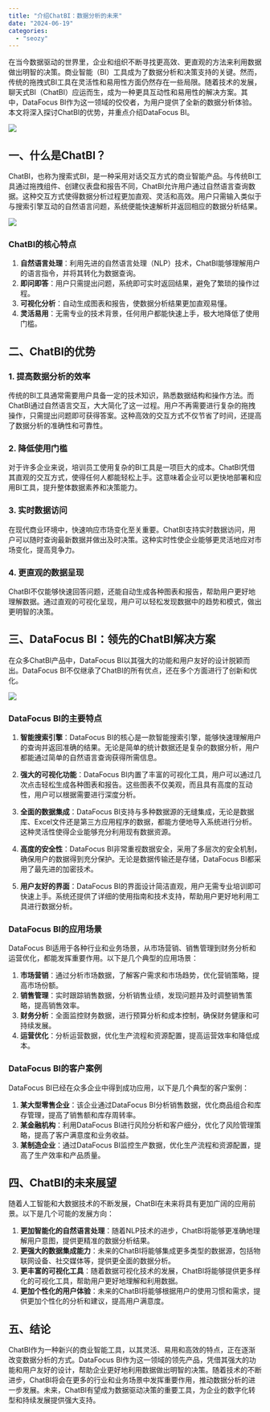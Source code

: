 ```yaml
---
title: "介绍ChatBI：数据分析的未来"
date: "2024-06-19"
categories: 
  - "seozy"
---
```


在当今数据驱动的世界里，企业和组织不断寻找更高效、更直观的方法来利用数据做出明智的决策。商业智能（BI）工具成为了数据分析和决策支持的关键。然而，传统的拖拽式BI工具在灵活性和易用性方面仍然存在一些局限。随着技术的发展，聊天式BI（ChatBI）应运而生，成为一种更具互动性和易用性的解决方案。其中，DataFocus BI作为这一领域的佼佼者，为用户提供了全新的数据分析体验。本文将深入探讨ChatBI的优势，并重点介绍DataFocus BI。

![](images/1718673889-ade2802997c241b2a01b65c8f8f6046d_151059790.png)

## 一、什么是ChatBI？

ChatBI，也称为搜索式BI，是一种采用对话交互方式的商业智能产品。与传统BI工具通过拖拽组件、创建仪表盘和报告不同，ChatBI允许用户通过自然语言查询数据。这种交互方式使得数据分析过程更加直观、灵活和高效。用户只需输入类似于与搜索引擎互动的自然语言问题，系统便能快速解析并返回相应的数据分析结果。

![](images/1684995450-DataFocus%E5%B1%95%E4%BD%8D.jpg)

### ChatBI的核心特点

1. **自然语言处理**：利用先进的自然语言处理（NLP）技术，ChatBI能够理解用户的语言指令，并将其转化为数据查询。
2. **即问即答**：用户只需提出问题，系统即可实时返回结果，避免了繁琐的操作过程。
3. **可视化分析**：自动生成图表和报告，使数据分析结果更加直观易懂。
4. **灵活易用**：无需专业的技术背景，任何用户都能快速上手，极大地降低了使用门槛。

## 二、ChatBI的优势

### 1\. 提高数据分析的效率

传统的BI工具通常需要用户具备一定的技术知识，熟悉数据结构和操作方法。而ChatBI通过自然语言交互，大大简化了这一过程。用户不再需要进行复杂的拖拽操作，只需提出问题即可获得答案。这种高效的交互方式不仅节省了时间，还提高了数据分析的准确性和可靠性。

### 2\. 降低使用门槛

对于许多企业来说，培训员工使用复杂的BI工具是一项巨大的成本。ChatBI凭借其直观的交互方式，使得任何人都能轻松上手。这意味着企业可以更快地部署和应用BI工具，提升整体数据素养和决策能力。

### 3\. 实时数据访问

在现代商业环境中，快速响应市场变化至关重要。ChatBI支持实时数据访问，用户可以随时查询最新数据并做出及时决策。这种实时性使企业能够更灵活地应对市场变化，提高竞争力。

### 4\. 更直观的数据呈现

ChatBI不仅能够快速回答问题，还能自动生成各种图表和报告，帮助用户更好地理解数据。通过直观的可视化呈现，用户可以轻松发现数据中的趋势和模式，做出更明智的决策。

## 三、DataFocus BI：领先的ChatBI解决方案

在众多ChatBI产品中，DataFocus BI以其强大的功能和用户友好的设计脱颖而出。DataFocus BI不仅继承了ChatBI的所有优点，还在多个方面进行了创新和优化。

![](images/1706580967-DataFocus-%E6%96%B0%E5%93%81%E5%8F%91%E5%B8%83%E4%BC%9A-focusGPT.png)

### DataFocus BI的主要特点

1. **智能搜索引擎**：DataFocus BI的核心是一款智能搜索引擎，能够快速理解用户的查询并返回准确的结果。无论是简单的统计数据还是复杂的数据分析，用户都能通过简单的自然语言查询获得所需信息。
    
2. **强大的可视化功能**：DataFocus BI内置了丰富的可视化工具，用户可以通过几次点击轻松生成各种图表和报告。这些图表不仅美观，而且具有高度的互动性，用户可以根据需要进行深度分析。
    
3. **全面的数据集成**：DataFocus BI支持与多种数据源的无缝集成，无论是数据库、Excel文件还是第三方应用程序的数据，都能方便地导入系统进行分析。这种灵活性使得企业能够充分利用现有数据资源。
    
4. **高度的安全性**：DataFocus BI非常重视数据安全，采用了多层次的安全机制，确保用户的数据得到充分保护。无论是数据传输还是存储，DataFocus BI都采用了最先进的加密技术。
    
5. **用户友好的界面**：DataFocus BI的界面设计简洁直观，用户无需专业培训即可快速上手。系统还提供了详细的使用指南和技术支持，帮助用户更好地利用工具进行数据分析。
    

### DataFocus BI的应用场景

DataFocus BI适用于各种行业和业务场景，从市场营销、销售管理到财务分析和运营优化，都能发挥重要作用。以下是几个典型的应用场景：

1. **市场营销**：通过分析市场数据，了解客户需求和市场趋势，优化营销策略，提高市场份额。
2. **销售管理**：实时跟踪销售数据，分析销售业绩，发现问题并及时调整销售策略，提高销售效率。
3. **财务分析**：全面监控财务数据，进行预算分析和成本控制，确保财务健康和可持续发展。
4. **运营优化**：分析运营数据，优化生产流程和资源配置，提高运营效率和降低成本。

### DataFocus BI的客户案例

DataFocus BI已经在众多企业中得到成功应用，以下是几个典型的客户案例：

1. **某大型零售企业**：该企业通过DataFocus BI分析销售数据，优化商品组合和库存管理，提高了销售额和库存周转率。
2. **某金融机构**：利用DataFocus BI进行风险分析和客户细分，优化了风险管理策略，提高了客户满意度和业务收益。
3. **某制造企业**：通过DataFocus BI监控生产数据，优化生产流程和资源配置，提高了生产效率和产品质量。

## 四、ChatBI的未来展望

随着人工智能和大数据技术的不断发展，ChatBI在未来将具有更加广阔的应用前景。以下是几个可能的发展方向：

1. **更加智能化的自然语言处理**：随着NLP技术的进步，ChatBI将能够更准确地理解用户意图，提供更精准的数据分析结果。
2. **更强大的数据集成能力**：未来的ChatBI将能够集成更多类型的数据源，包括物联网设备、社交媒体等，提供更全面的数据分析。
3. **更丰富的可视化工具**：随着数据可视化技术的发展，ChatBI将能够提供更多样化的可视化工具，帮助用户更好地理解和利用数据。
4. **更加个性化的用户体验**：未来的ChatBI将能够根据用户的使用习惯和需求，提供更加个性化的分析和建议，提高用户满意度。

## 五、结论

ChatBI作为一种新兴的商业智能工具，以其灵活、易用和高效的特点，正在逐渐改变数据分析的方式。DataFocus BI作为这一领域的领先产品，凭借其强大的功能和用户友好的设计，帮助企业更好地利用数据做出明智的决策。随着技术的不断进步，ChatBI将会在更多的行业和业务场景中发挥重要作用，推动数据分析的进一步发展。未来，ChatBI有望成为数据驱动决策的重要工具，为企业的数字化转型和持续发展提供强大支持。
